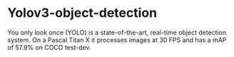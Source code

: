 # Yolov3-object-detection
You only look once (YOLO) is a state-of-the-art, real-time object detection system.
On a Pascal Titan X it processes images at 30 FPS and has a mAP of 57.9% on COCO test-dev.
